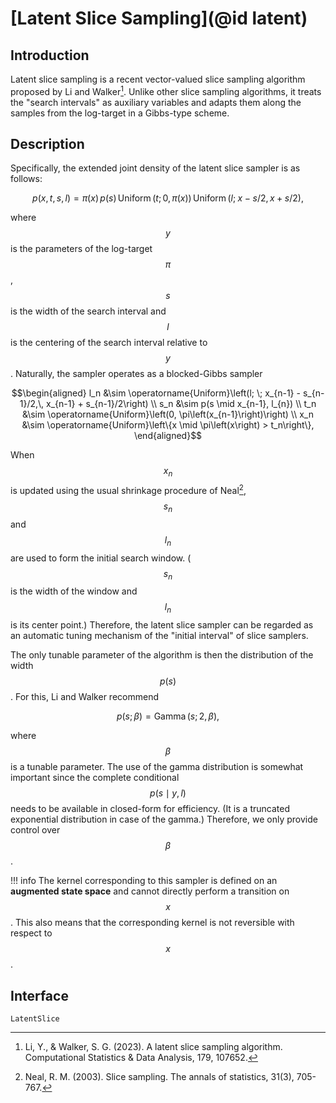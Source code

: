 
# [Latent Slice Sampling](@id latent)

## Introduction
Latent slice sampling is a recent vector-valued slice sampling algorithm proposed by Li and Walker[^LW2023].
Unlike other slice sampling algorithms, it treats the "search intervals" as auxiliary variables and adapts them along the samples from the log-target in a Gibbs-type scheme.

## Description
Specifically, the extended joint density of the latent slice sampler is as follows:

```math
    p(x, t, s, l) = \pi(x) \, p(s) \, \operatorname{Uniform}\left(t; 0, \pi\left(x\right)\right) \, \operatorname{Uniform}\left(l; \; x - s/2,\, x + s/2\right),
```
where $$y$$ is the parameters of the log-target $$\pi$$, $$s$$ is the width of the search interval and $$l$$ is the centering of the search interval relative to $$y$$.
Naturally, the sampler operates as a blocked-Gibbs sampler 
```math
\begin{aligned}
l_n &\sim \operatorname{Uniform}\left(l; \; x_{n-1} - s_{n-1}/2,\, x_{n-1} + s_{n-1}/2\right) \\
s_n &\sim p(s \mid x_{n-1}, l_{n}) \\
t_n &\sim \operatorname{Uniform}\left(0, \pi\left(x_{n-1}\right)\right) \\
x_n &\sim \operatorname{Uniform}\left\{x \mid \pi\left(x\right) > t_n\right\},
\end{aligned}
```
When $$x_n$$ is updated using the usual shrinkage procedure of Neal[^N2003], $$s_n$$ and $$l_n$$ are used to form the initial search window.
($$s_n$$ is the width of the window and $$l_n$$ is its center point.)
Therefore, the latent slice sampler can be regarded as an automatic tuning mechanism of the "initial interval" of slice samplers.

The only tunable parameter of the algorithm is then the distribution of the width $$p(s)$$.
For this, Li and Walker recommend
```math
    p(s; \beta) = \operatorname{Gamma}(s; 2, \beta),
```
where $$\beta$$ is a tunable parameter.
The use of the gamma distribution is somewhat important since the complete conditional $$p(s \mid y, l)$$ needs to be available in closed-form for efficiency. 
(It is a truncated exponential distribution in case of the gamma.)
Therefore, we only provide control over $$\beta$$.

!!! info
    The kernel corresponding to this sampler is defined on an **augmented state space** and cannot directly perform a transition on $$x$$.
    This also means that the corresponding kernel is not reversible with respect to $$x$$.
	
## Interface


```@docs
LatentSlice
```

[^LW2023]: Li, Y., & Walker, S. G. (2023). A latent slice sampling algorithm. Computational Statistics & Data Analysis, 179, 107652.
[^N2003]: Neal, R. M. (2003). Slice sampling. The annals of statistics, 31(3), 705-767.

